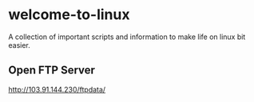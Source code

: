 # welcome-to-linux
A collection of important scripts and information to make life on linux bit easier.

## Open FTP Server
http://103.91.144.230/ftpdata/
